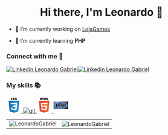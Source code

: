 <h1 align="center">Hi there, I'm Leonardo 👋</h1>

- 🔭 I’m currently working on [LojaGames](https://github.com/LeonardoGNascimento/LojaGames)

- 🌱 I’m currently learning **PHP**

<h3 align="left">Connect with me 👋</h3>

<p align="left"><a href="https://www.linkedin.com/in/leonardo-nascimento-93225717a/" target="_blank"><img src="https://img.shields.io/badge/-LinkedIn-0077B5?style=flat&logo=Linkedin&logoColor=white" alt="Linkedin Leonardo Gabriel"/></a><a href="https://github.com/LeonardoGNascimento"><img src="https://img.shields.io/badge/-Github-242A2D?style=flat&logo=Github&logoColor=white" alt="Linkedin Leonardo Gabriel" alt="GitHub Leonardo Gabriel" /></a></p>

<h3 align="left">My skills 📚</h3>

<p align="left"> 

<a href="https://www.w3schools.com/css/" target="_blank"> <img src="https://raw.githubusercontent.com/devicons/devicon/master/icons/css3/css3-original-wordmark.svg" alt="css3" width="40" height="40"/> </a><a href="https://git-scm.com/" target="_blank"> <img src="https://www.vectorlogo.zone/logos/git-scm/git-scm-icon.svg" alt="git" width="40" height="40"/> </a><a href="https://www.w3.org/html/" target="_blank"> <img src="https://raw.githubusercontent.com/devicons/devicon/master/icons/html5/html5-original-wordmark.svg" alt="html5" width="40" height="40"/> </a><a href="https://www.php.net" target="_blank"> <img src="https://raw.githubusercontent.com/devicons/devicon/master/icons/php/php-original.svg" alt="php" width="40" height="40"/> </a> </p>

<center>
  <table>
    <tr>
        <td><img align="left" src="https://github-readme-stats.vercel.app/api/top-langs?username=LeonardoGNascimento&theme=material-palenight&show_icons=true&locale=en&layout=compact" alt="LeonardoGabriel" /></td>
        <td><img align="center" src="https://github-readme-stats.vercel.app/api?username=LeonardoGNascimento&theme=material-palenight&show_icons=true&locale=en" alt="LeonardoGabriel" /></td>
    </tr>   
  </table>
</center>

  
  </table>
</center>
